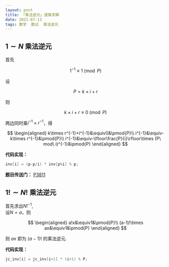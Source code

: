 ```yaml
---
layout: post
title: 「乘法逆元」递推求解
date: 2021-07-13
tags: 数学  数论  乘法逆元
---
```

## $1 \sim N$ 乘法逆元
首先

$$1^{-1} \equiv 1\pmod{P} $$

设

$$P=k\times i+r$$  

则

$$k\times i+r\equiv 0 \pmod{P}$$  

两边同时乘$i^{-1}\times r^{-1}$，得

$$
\begin{aligned}
k\times r^{-1}+i^{-1}&\equiv0&\pmod{P}\\
i^{-1}&\equiv-k\times r^{-1}&\pmod{P}\\
i^{-1}&\equiv-\lfloor\frac{P}{i}\rfloor\times (P\ mod\ i)^{-1}&\pmod{P}
\end{aligned}
$$

**代码实现：**  
```cpp
inv[i] = (p-p/i) * inv[p%i] % p;
```
**题目传送门：** [P3811](https://www.luogu.com.cn/problem/P3811)

## $1! \sim N!$ 乘法逆元
首先求出$N!^{-1}$,  
设$N=a$，则

$$
\begin{aligned}
a!x&\equiv1&\pmod{P}\\
(a-1)!\times ax&\equiv1&\pmod{P}
\end{aligned}
$$

则 $ax$ 即为 $(a-1)!$ 的乘法逆元.  

**代码实现：**
```cpp
jc_inv[i] = jc_inv[i+1] * (i+1) % P;
```
